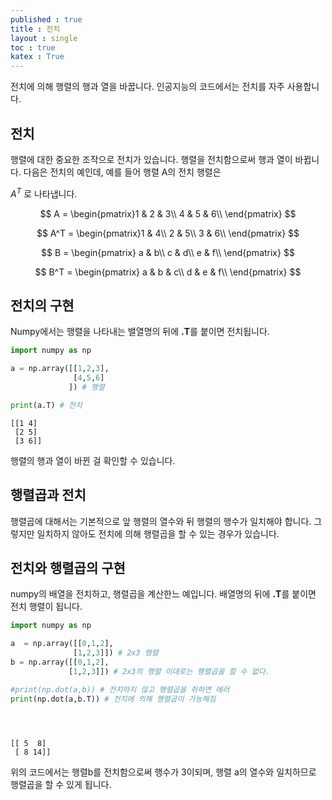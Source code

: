 ```yaml
---
published : true 
title : 전치  
layout : single 
toc : true 
katex : True 
---
```

전치에 의해 행렬의 행과 열을 바꿉니다. 인공지능의 코드에서는 전치를 자주 사용합니다.

## 전치

행렬에 대한 중요한 조작으로 전치가 있습니다. 행렬을 전치함으로써 행과 열이 바뀝니다. 다음은 전치의 예인데, 예를 들어 행렬 A의 전치 행렬은 

$A^T$ 로 나타냅니다.

$$
A = \begin{pmatrix}1 & 2 & 3\\
4 & 5 & 6\\ 
\end{pmatrix}
$$

$$
A^T = \begin{pmatrix}1 & 4\\
2 & 5\\
3 & 6\\
\end{pmatrix}
$$


$$
B = \begin{pmatrix}
a & b\\
c & d\\
e & f\\
\end{pmatrix}
$$

$$
B^T = \begin{pmatrix}
a & b & c\\
d & e & f\\ 
\end{pmatrix}
$$

## 전치의 구현

Numpy에서는 행렬을 나타내는 밸열명의 뒤에 **.T**를 붙이면 전치됩니다.



```python
import numpy as np

a = np.array([[1,2,3],
              [4,5,6]
             ]) # 행렬

print(a.T) # 전치
```

    [[1 4]
     [2 5]
     [3 6]]


행렬의 행과 열이 바뀐 걸 확인할 수 있습니다.

## 행렬곱과 전치

행렬곱에 대해서는 기본적으로 앞 행렬의 열수와 뒤 행렬의 행수가 일치해야 합니다. 
그렇지만 일치하지 않아도 전치에 의해 행렬곱을 할 수 있는 경우가 있습니다.


## 전치와 행렬곱의 구현

numpy의 배열을 전치하고, 행렬곱을 계산한느 예입니다. 배열명의 뒤에 **.T**를 붙이면 전치 행렬이 됩니다.



```python
import numpy as np

a  = np.array([[0,1,2],
              [1,2,3]]) # 2x3 행렬
b = np.array([[0,1,2],
             [1,2,3]]) # 2x3의 행렬 이대로는 행렬곱을 할 수 없다.

#print(np.dot(a,b)) # 전치하지 않고 행렬곱을 취하면 에러
print(np.dot(a,b.T)) # 전치에 의해 행렬곱이 가능해짐


    
```

    [[ 5  8]
     [ 8 14]]


위의 코드에서는 행렬b를 전치함으로써 행수가 3이되며, 행렬 a의 열수와 일치하므로 행렬곱을 할 수 있게 됩니다.


```python

```
